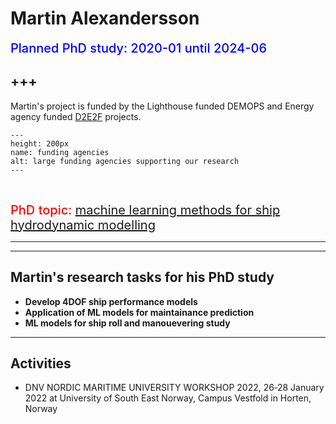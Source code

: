 # Martin Alexandersson
<span style = "color: blue; font-size: 20px; font-weight: 500">Planned PhD study: 2020-01 until 2024-06</span>

+++
---

Martin's project is funded by the Lighthouse funded DEMOPS and Energy agency funded [D2E2F](https://oceanenergy-sweden.se/energieffektivisering-av-mindre-fartyg/) projects.


```{figure} ./images/martinPADI.png 
---
height: 200px
name: funding agencies
alt: large funding agencies supporting our research
---
```

<br />


<span style = "font-size: 20px; font-weight: 500; color: red">PhD topic: </span><span style = "font-size: 20px; font-weight: 400; color: blue">[machine learning methods for ship  hydrodynamic modelling](https://martinlarsalbert.github.io/wPCC/00.01_intro.html)</span>

---

***
## Martin's research tasks for his PhD study
- **Develop 4DOF ship performance models**
- **Application of ML models for maintainance prediction**
- **ML models for ship roll and manouevering study**


***
## Activities
* DNV NORDIC MARITIME UNIVERSITY WORKSHOP 2022, 26‐28 January 2022 at University of South East Norway, Campus Vestfold in Horten, Norway
